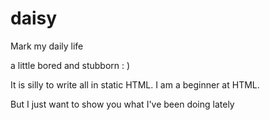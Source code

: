 # daisy
Mark my daily life

a little bored and stubborn : )

It is silly to write all in static HTML. I am a beginner at HTML.

But I just want to show you what I've been doing lately
